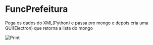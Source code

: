 # FuncPrefeitura

Pega os dados do XML(Python) e passa pro mongo e depois cria uma GUI(Electron) que retorna a lista do mongo

![Print](https://i.ibb.co/xLrwSF6/printformat.png)
